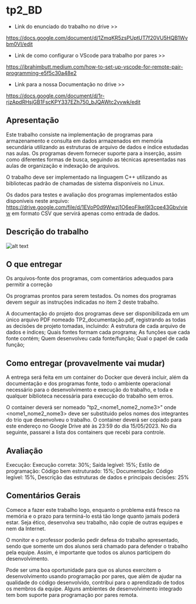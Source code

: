 # tp2_BD

- Link do enunciado do trabalho no drive >> 

https://docs.google.com/document/d/1ZmqKR5zsPUptUT7f20VU5HQB1Wvbm0VI/edit

- Link de como configurar o VScode para trabalho por pares >> 

https://ibrahimbutt.medium.com/how-to-set-up-vscode-for-remote-pair-programming-e5f5c30a48e2

- Link para a nossa Documentação no drive >> 

https://docs.google.com/document/d/1r-rjzApdRHsjGB1FscKPY337EZh750_bJQAWtc2yvwk/edit

## Apresentação 

Este trabalho consiste na implementação de programas para armazenamento e consulta em  dados armazenados em memória secundária utilizando as estruturas de arquivo de dados e índice estudadas nas aulas. Os programas devem fornecer suporte para a inserção, assim como diferentes formas de busca, seguindo as técnicas apresentadas nas aulas de organização e indexação de arquivos.

O trabalho deve ser implementado na linguagem C++ utilizando as bibliotecas padrão de chamadas de sistema disponíveis no Linux.

Os dados para testes e avaliação dos programas implementados estão disponíveis neste arquivo: https://drive.google.com/file/d/1EVoP0d9Wwzj1O6eoFIkel9I3cpe43Gbv/view em formato CSV que servirá apenas como entrada de dados.

## Descrição do trabalho

![alt text](https://raw.githubusercontent.com/NathSantos/tp2_BD/main/printDescricao.png?token=GHSAT0AAAAAAB3G5YD626YM3GZVC26MRVPUZB562YA)

## O que entregar 

Os arquivos-fonte dos programas, com comentários adequados para permitir a correção 

Os programas prontos para serem testados. Os nomes dos programas devem seguir as instruções indicadas no item 2 deste trabalho.

 A documentação do projeto dos programas deve ser disponibilizada em um único arquivo PDF nomeado TP2_documentação.pdf, registrando as todas as decisões de projeto tomadas, incluindo:
A estrutura de cada arquivo de dados e índices;
Quais fontes formam cada programa;
As funções que cada fonte contém;
Quem desenvolveu cada fonte/função;
Qual o papel de cada função;
            
## Como entregar (provavelmente vai mudar)

A entrega será feita em um container do Docker que deverá incluir, além da documentação e dos programas fonte, todo o ambiente operacional necessário para o desenvolvimento e execução do trabalho, e toda e qualquer biblioteca necessária para execução do trabalho sem erros.

O container deverá ser nomeado "tp2_<nome1_nome2_nome3>" onde <nome1_nome2_nome3> deve ser substituido pelos nomes dos integrantes do trio que desenvolveu o trabalho. O container deverá ser copiado para este endereço no Google Drive até às 23:59 do dia 15/05/2023. No dia seguinte, passarei a lista dos containers que recebi para controle.

## Avaliação

Execução: Execução correta: 30%; Saída legível: 15%; Estilo de programação: Código bem estruturado: 15%; Documentação: Código legível: 15%, Descrição das estruturas de dados e principais decisões: 25%

## Comentários Gerais

Comece a fazer este trabalho logo, enquanto o problema está fresco na memória e o prazo para terminá-lo está tão longe quanto jamais poderá estar. Seja ético, desenvolva seu trabalho, não copie de outras equipes e nem da Internet. 

O monitor e o professor poderão pedir defesa do trabalho apresentado, sendo que somente um dos alunos será chamado para defender o trabalho pela equipe. Assim, é importante que todos os alunos participem do desenvolvimento. 

Pode ser uma boa oportunidade para que os alunos exercitem o desenvolvimento usando programação por pares, que além de ajudar na qualidade do código desenvolvido, contribui para o aprendizado de todos os membros da equipe. Alguns ambientes de desenvolvimento integrado tem bom suporte para programação por pares remota.
